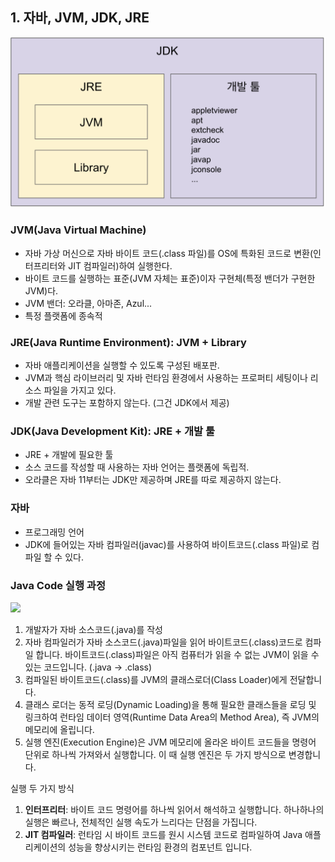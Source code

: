 ## 1. 자바, JVM, JDK, JRE
![](https://github.com/euichaan/TIL/blob/main/img/jdk%2Cjre%2Cjvm.png)

### JVM(Java Virtual Machine)
- 자바 가상 머신으로 자바 바이트 코드(.class 파일)를 OS에 특화된 코드로 변환(인터프리터와 JIT 컴파일러)하여 실행한다.  
- 바이트 코드를 실행하는 표준(JVM 자체는 표준)이자 구현체(특정 밴더가 구현한 JVM)다.  
- JVM 밴더: 오라클, 아마존, Azul...  
- 특정 플랫폼에 종속적  
  
### JRE(Java Runtime Environment): JVM + Library
- 자바 애플리케이션을 실행할 수 있도록 구성된 배포판.  
- JVM과 핵심 라이브러리 및 자바 런타임 환경에서 사용하는 프로퍼티 세팅이나 리소스 파일을 가지고 있다.  
- 개발 관련 도구는 포함하지 않는다. (그건 JDK에서 제공)  
  
### JDK(Java Development Kit): JRE + 개발 툴 
- JRE + 개발에 필요한 툴  
- 소스 코드를 작성할 때 사용하는 자바 언어는 플랫폼에 독립적.  
- 오라클은 자바 11부터는 JDK만 제공하며 JRE를 따로 제공하지 않는다.  
  
### 자바
- 프로그래밍 언어  
- JDK에 들어있는 자바 컴파일러(javac)를 사용하여 바이트코드(.class 파일)로 컴파일 할 수 있다.  
  
### Java Code 실행 과정
![](https://velog.velcdn.com/images/minseojo/post/6d345e14-4ea1-4c5f-8903-852627514512/image.PNG)  

1. 개발자가 자바 소스코드(.java)를 작성  
2. 자바 컴파일러가 자바 소스코드(.java)파일을 읽어 바이트코드(.class)코드로 컴파일 합니다. 바이트코드(.class)파일은 아직 컴퓨터가 읽을 수 없는 JVM이 읽을 수 있는 코드입니다. (.java -> .class)  
3. 컴파일된 바이트코드(.class)를 JVM의 클래스로더(Class Loader)에게 전달합니다.  
4. 클래스 로더는 동적 로딩(Dynamic Loading)을 통해 필요한 클래스들을 로딩 및 링크하여 런타임 데이터 영역(Runtime Data Area의 Method Area), 즉 JVM의 메모리에 올립니다.  
5. 실행 엔진(Execution Engine)은 JVM 메모리에 올라온 바이트 코드들을 명령어 단위로 하나씩 가져와서 실행합니다. 이 때 실행 엔진은 두 가지 방식으로 변경합니다.  
  
실행 두 가지 방식  
1. **인터프리터**: 바이트 코드 명령어를 하나씩 읽어서 해석하고 실행합니다. 하나하나의 실행은 빠르나, 전체적인 실행 속도가 느리다는 단점을 가집니다.  
2. **JIT 컴파일러**: 런타임 시 바이트 코드를 원시 시스템 코드로 컴파일하여 Java 애플리케이션의 성능을 향상시키는 런타임 환경의 컴포넌트 입니다.  